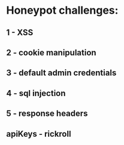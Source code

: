 # Honeypot challenges:

## 1 - XSS
## 2 - cookie manipulation
## 3 - default admin credentials
## 4 - sql injection
## 5 - response headers
## apiKeys - rickroll
